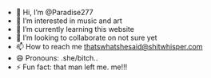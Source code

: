 - 👋 Hi, I’m @Paradise277
- 👀 I’m interested in music and art
- 🌱 I’m currently learning this website
- 💞️ I’m looking to collaborate on not sure yet
- 📫 How to reach me thatswhatshesaid@shitwhisper.com
- 😄 Pronouns: .she/bitch..
- ⚡ Fun fact: that man left me.  me!!!

<!---
Paradise277/Paradise277 is a ✨ special ✨ repository because its `README.md` (this file) appears on your GitHub profile.
You can click the Preview link to take a look at your changes.
--->
